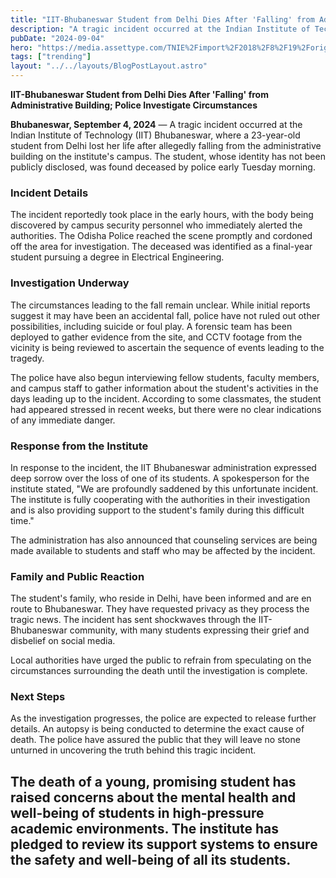 ```yaml
---
title: "IIT-Bhubaneswar Student from Delhi Dies After 'Falling' from Administrative Building; Police Investigate Circumstances"
description: "A tragic incident occurred at the Indian Institute of Technology (IIT) Bhubaneswar, where a 23-year-old student from Delhi lost her life after allegedly falling from the administrative building on the institute's campus."
pubDate: "2024-09-04"
hero: "https://media.assettype.com/TNIE%2Fimport%2F2018%2F8%2F19%2Foriginal%2Fiit064233l.jpg?w=1200&ar=40%3A21&auto=format%2Ccompress&ogImage=true&mode=crop&enlarge=true&overlay=false&overlay_position=bottom&overlay_width=100"
tags: ["trending"]
layout: "../../layouts/BlogPostLayout.astro"
---
```

**IIT-Bhubaneswar Student from Delhi Dies After 'Falling' from Administrative Building; Police Investigate Circumstances** 

**Bhubaneswar, September 4, 2024** — A tragic incident occurred at the Indian Institute of Technology (IIT) Bhubaneswar, where a 23-year-old student from Delhi lost her life after allegedly falling from the administrative building on the institute's campus. The student, whose identity has not been publicly disclosed, was found deceased by police early Tuesday morning.

### **Incident Details**
The incident reportedly took place in the early hours, with the body being discovered by campus security personnel who immediately alerted the authorities. The Odisha Police reached the scene promptly and cordoned off the area for investigation. The deceased was identified as a final-year student pursuing a degree in Electrical Engineering. 

### **Investigation Underway**
The circumstances leading to the fall remain unclear. While initial reports suggest it may have been an accidental fall, police have not ruled out other possibilities, including suicide or foul play. A forensic team has been deployed to gather evidence from the site, and CCTV footage from the vicinity is being reviewed to ascertain the sequence of events leading to the tragedy.

The police have also begun interviewing fellow students, faculty members, and campus staff to gather information about the student's activities in the days leading up to the incident. According to some classmates, the student had appeared stressed in recent weeks, but there were no clear indications of any immediate danger.

### **Response from the Institute**
In response to the incident, the IIT Bhubaneswar administration expressed deep sorrow over the loss of one of its students. A spokesperson for the institute stated, "We are profoundly saddened by this unfortunate incident. The institute is fully cooperating with the authorities in their investigation and is also providing support to the student's family during this difficult time."

The administration has also announced that counseling services are being made available to students and staff who may be affected by the incident.

### **Family and Public Reaction**
The student's family, who reside in Delhi, have been informed and are en route to Bhubaneswar. They have requested privacy as they process the tragic news. The incident has sent shockwaves through the IIT-Bhubaneswar community, with many students expressing their grief and disbelief on social media.

Local authorities have urged the public to refrain from speculating on the circumstances surrounding the death until the investigation is complete.

### **Next Steps**
As the investigation progresses, the police are expected to release further details. An autopsy is being conducted to determine the exact cause of death. The police have assured the public that they will leave no stone unturned in uncovering the truth behind this tragic incident.

The death of a young, promising student has raised concerns about the mental health and well-being of students in high-pressure academic environments. The institute has pledged to review its support systems to ensure the safety and well-being of all its students.
---
